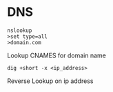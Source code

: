 # DNS

```
nslookup
>set type=all
>domain.com
```

Lookup CNAMES for domain name

```dig +short -x <ip_address> ```

Reverse Lookup on ip address
